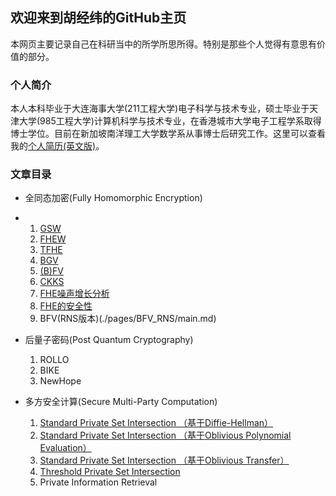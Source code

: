 ## 欢迎来到胡经纬的GitHub主页

本网页主要记录自己在科研当中的所学所思所得。特别是那些个人觉得有意思有价值的部分。

### 个人简介

本人本科毕业于大连海事大学(211工程大学)电子科学与技术专业，硕士毕业于天津大学(985工程大学)计算机科学与技术专业，在香港城市大学电子工程学系取得博士学位。目前在新加坡南洋理工大学数学系从事博士后研究工作。这里可以查看我的[个人简历(英文版)](./cv_jingweihu.pdf)。

### 文章目录

- 全同态加密(Fully Homomorphic Encryption)
-   1. [GSW](./pages/GSW/main.md)
    2. [FHEW](./pages/FHEW/main.md)
    3. [TFHE](./pages/TFHE/main.md)
    4. [BGV](./pages/BGV/main.md)
    5. [(B)FV](./pages/BFV/main.md)
    6. [CKKS](./pages/CKKS/main.md)
    7. [FHE噪声增长分析](./pages/FHE_Noise/main.md)
    8. [FHE的安全性](./pages/FHE_Security/main.md)
    9. BFV(RNS版本)(./pages/BFV_RNS/main.md)
   
- 后量子密码(Post Quantum Cryptography)
    1. ROLLO
    2. BIKE
    3. NewHope

- 多方安全计算(Secure Multi-Party Computation)
    1. [Standard Private Set Intersection （基于Diffie-Hellman）](./pages/std_PSI/main.md)
    2. [Standard Private Set Intersection （基于Oblivious Polynomial Evaluation）](./pages/std_ope_PSI/main.md)
    3. [Standard Private Set Intersection （基于Oblivious Transfer）](./pages/std_ot_PSI/main.md)
    4. [Threshold Private Set Intersection](./pages/PSI/main.md)
    5. Private Information Retrieval

<!---```markdown
Syntax highlighted code block

# Header 1
## Header 2
### Header 3
```

**Bold** and _Italic_ and `Code` text

[Link](url) and ![Image](src)

Your Pages site will use the layout and styles from the Jekyll theme you have selected in your [repository settings](https://github.com/davidhoo1988/davidhu.github.io/settings/pages). The name of this theme is saved in the Jekyll `_config.yml` configuration file.

### Support or Contact

Having trouble with Pages? Check out our [documentation](https://docs.github.com/categories/github-pages-basics/) or [contact support](https://support.github.com/contact) and we’ll help you sort it out.

For more details see [Basic writing and formatting syntax](https://docs.github.com/en/github/writing-on-github/getting-started-with-writing-and-formatting-on-github/basic-writing-and-formatting-syntax).--->
